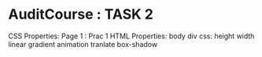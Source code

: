 # AuditCourse : TASK 2
CSS Properties:
Page 1 : Prac 1
HTML Properties:
body
div
css:
height
width
linear gradient 
animation
tranlate
box-shadow
